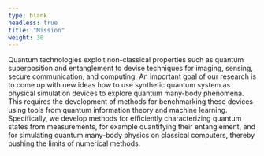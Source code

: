 ```yaml
---
type: blank
headless: true
title: "Mission"
weight: 30
---
```

Quantum technologies exploit non-classical properties such as quantum superposition and entanglement to devise techniques for imaging, sensing, secure communication, and computing. An important goal of our research is to come up with new ideas how to use synthetic quantum system as physical simulation devices to explore quantum many-body phenomena. This requires the development of methods for benchmarking these devices using tools from quantum information theory and machine learning. Specifically, we develop methods for efficiently characterizing quantum states from measurements, for example quantifying their entanglement, and for simulating quantum many-body physics on classical computers, thereby pushing the limits of numerical methods.
